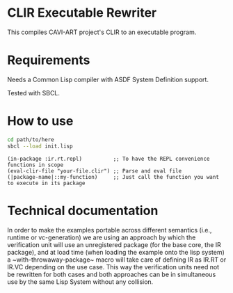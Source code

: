 CLIR Executable Rewriter
========================

This compiles CAVI-ART project's CLIR to an executable program.


Requirements
============

Needs a Common Lisp compiler with ASDF System Definition support.

Tested with SBCL.


How to use
==========

```bash
cd path/to/here
sbcl --load init.lisp
```
```common-lisp
(in-package :ir.rt.repl)          ;; To have the REPL convenience functions in scope
(eval-clir-file "your-file.clir") ;; Parse and eval file
(|package-name|::my-function)     ;; Just call the function you want to execute in its package
```


Technical documentation
=======================

In order to make the examples portable across different semantics
(i.e., runtime or vc-generation) we are using an approach by which the
verification unit will use an unregistered package (for the base core,
the IR package), and at load time (when loading the example onto the
lisp system) a ~with-throwaway-package~ macro will take care of
defining IR as IR.RT or IR.VC depending on the use case. This way the
verification units need not be rewritten for both cases and both
approaches can be in simultaneous use by the same Lisp System without
any collision.
